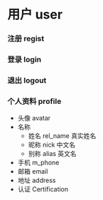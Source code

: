 # 用户 user

### 注册 regist

### 登录 login

### 退出 logout

### 个人资料 profile

* 头像 avatar
* 名称 
  * 姓名 rel_name   真实姓名
  * 昵称 nick       中文名
  * 别称 alias      英文名
* 手机 m_phone
* 邮箱 email
* 地址 address
* 认证 Certification
